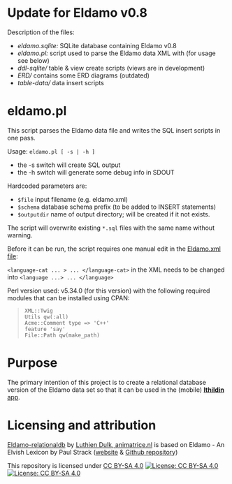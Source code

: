 # Update for Eldamo v0.8

Description of the files:

- *eldamo.sqlite:* SQLite database containing Eldamo v0.8 
- *eldamo.pl:* script used to parse the Eldamo data XML with (for usage see below) 
- *ddl-sqlite/* table & view create scripts (views are in development)
- *ERD/* contains some ERD diagrams (outdated)
- *table-data/* data insert scripts

# eldamo.pl 

This script parses the Eldamo data file and writes the SQL insert scripts in one pass.

Usage: `eldamo.pl [ -s | -h ]`

- the -s switch will create SQL output 
- the -h switch will generate some debug info in SDOUT


Hardcoded parameters are:

- `$file` input filename (e.g. eldamo.xml)
- `$schema` database schema prefix (to be added to INSERT statements)
- `$outputdir` name of output directory; will be created if it not exists.

The script will overwrite existing `*.sql` files with the same name without warning.

Before it can be run, the script requires one manual edit in the [Eldamo.xml file](https://github.com/pfstrack/eldamo/blob/master/src/data/eldamo-data.xml): 

`<language-cat ... > ... </language-cat>` in the XML needs to be changed into `<language ...> ... </language>`

Perl version used: v5.34.0 (for this version) with the following required modules that can be installed using CPAN:

>     XML::Twig
>     Utils qw(:all)
>     Acme::Comment type => 'C++'
>     feature 'say'
>     File::Path qw(make_path)

# Purpose

The primary intention of this project is to create a relational database version of the Eldamo data set so that it can be used in the (mobile) [**Ithildin** app](https://github.com/aduial/ithildin).

# Licensing and attribution

[Eldamo-relationaldb](https://github.com/aduial/eldamo-relationaldb) by [Luthien Dulk, animatrice.nl](https://animatrice.nl) is based on Eldamo - An Elvish Lexicon by Paul Strack ([website](https://eldamo.org) & [Github repository](https://github.com/pfstrack/eldamo))

This repository is licensed under [CC BY-SA 4.0](http://creativecommons.org/licenses/by-sa/4.0/) 
[![License: CC BY-SA 4.0](https://img.shields.io/badge/License-CC_BY--SA_4.0-pink.svg)](https://creativecommons.org/licenses/by-sa/4.0/)
[![License: CC BY-SA 4.0](https://licensebuttons.net/l/by-sa/4.0/80x15.png)](https://creativecommons.org/licenses/by-sa/4.0/)


